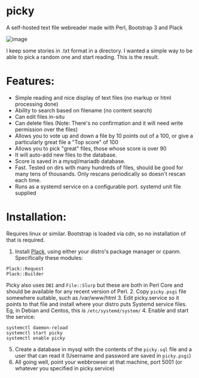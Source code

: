 # picky
A self-hosted text file webreader made with Perl, Bootstrap 3 and Plack

![image](https://user-images.githubusercontent.com/4052275/122682057-4500c780-d1ef-11eb-9cd0-79d5ddeb1091.png)

I keep some stories in .txt format in a directory. I wanted a simple way to be able to pick a random one and start reading. This is the result.

# Features:
- Simple reading and nice display of text files (no markup or html processing done)
- Ability to search based on filename (no content search)
- Can edit files in-situ
- Can delete files (Note: There's no confirmation and it will need write permission over the files)
- Allows you to vote up and down a file by 10 points out of a 100, or give a particularly great file a "Top score" of 100
- Allows you to pick "great" files, those whose score is over 90
- It will auto-add new files to the database.
- Score is saved in a mysql/mariadb database.
- Fast. Tested on dirs with many hundreds of files, should be good for many tens of thousands. Only rescans periodically so doesn't rescan each time.
- Runs as a systemd service on a configurable port. systemd unit file supplied
 
# Installation:
Requires linux or similar. Bootstrap is loaded via cdn, so no installation of that is required.
1. Install [Plack](https://metacpan.org/pod/Plack), using either your distro's package manager or cpanm. Specifically these modules:
```
Plack::Request
Plack::Builder
```
Picky also uses `DBI` and `File::Slurp` but these are both in Perl Core and should be available for any recent version of Perl.
2. Copy `picky.psgi` file somewhere suitable, such as /var/www/html
3. Edit picky.service so it points to that file and install where your distro puts Systemd service files. 
Eg, in Debian and Centos, this is `/etc/systemd/system/`
4. Enable and start the service: 
```
systemctl daemon-reload
systemctl start picky
systemctl enable picky
```
5. Create a database in mysql with the contents of the `picky.sql` file and a user that can read it (Username and password are saved in `picky.psgi`)
6. All going well, point your webbrowser at that machine, port 5001 (or whatever you specified in picky.service)

